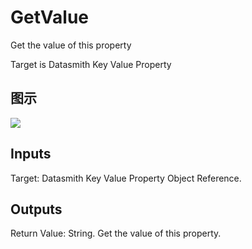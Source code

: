 # GetValue

Get the value of this property

Target is Datasmith Key Value Property

## 图示

![]($-20221218-18375808.png)

## Inputs

Target: Datasmith Key Value Property Object Reference.  

## Outputs

Return Value: String. Get the value of this property.

